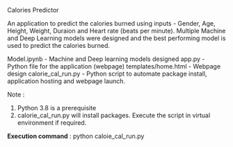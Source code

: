 Calories Predictor

An application to predict the calories burned using inputs - Gender, Age, Height, Weight, Duraion and Heart rate (beats per minute). 
Multiple Machine and Deep Learning models were designed and the best performing model is used to predict the calories burned.

Model.ipynb - Machine and Deep learning models designed
app.py - Python file for the application (webpage)
templates/home.html - Webpage design
calorie_cal_run.py - Python script to automate package install, application hosting and webpage launch.

Note : 
1. Python 3.8 is a prerequisite
2. calorie_cal_run.py will install packages. Execute the script in virtual environment if required. 


**Execution command** : python caloie_cal_run.py 
